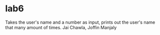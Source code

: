 # lab6
Takes the user's name and a number as input, prints out the user's name that many amount of times. 
Jai Chawla, Joffin Manjaly
